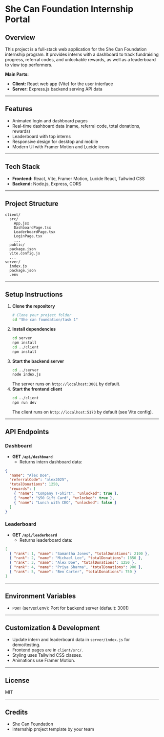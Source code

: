 # She Can Foundation Internship Portal

## Overview
This project is a full-stack web application for the She Can Foundation internship program. It provides interns with a dashboard to track fundraising progress, referral codes, and unlockable rewards, as well as a leaderboard to view top performers.

**Main Parts:**
- **Client:** React web app (Vite) for the user interface
- **Server:** Express.js backend serving API data

---

## Features
- Animated login and dashboard pages
- Real-time dashboard data (name, referral code, total donations, rewards)
- Leaderboard with top interns
- Responsive design for desktop and mobile
- Modern UI with Framer Motion and Lucide icons

---

## Tech Stack
- **Frontend:** React, Vite, Framer Motion, Lucide React, Tailwind CSS
- **Backend:** Node.js, Express, CORS

---

## Project Structure
```
client/
  src/
    App.jsx
    DashboardPage.tsx
    LeaderboardPage.tsx
    LoginPage.tsx
    ...
  public/
  package.json
  vite.config.js
  ...
server/
  index.js
  package.json
  .env
```

---

## Setup Instructions
1. **Clone the repository**
   ```bash
   # Clone your project folder
   cd "She can foundation/task 1"
   ```
2. **Install dependencies**
   ```bash
   cd server
   npm install
   cd ../client
   npm install
   ```
3. **Start the backend server**
   ```bash
   cd ../server
   node index.js
   ```
   The server runs on `http://localhost:3001` by default.
4. **Start the frontend client**
   ```bash
   cd ../client
   npm run dev
   ```
   The client runs on `http://localhost:5173` by default (see Vite config).

---

## API Endpoints
### Dashboard
- **GET `/api/dashboard`**
  - Returns intern dashboard data:
```json
{
  "name": "Alex Doe",
  "referralCode": "alex2025",
  "totalDonations": 1250,
  "rewards": [
    { "name": "Company T-Shirt", "unlocked": true },
    { "name": "$50 Gift Card", "unlocked": true },
    { "name": "Lunch with CEO", "unlocked": false }
  ]
}
```
### Leaderboard
- **GET `/api/leaderboard`**
  - Returns leaderboard data:
```json
[
  { "rank": 1, "name": "Samantha Jones", "totalDonations": 2100 },
  { "rank": 2, "name": "Michael Lee", "totalDonations": 1850 },
  { "rank": 3, "name": "Alex Doe", "totalDonations": 1250 },
  { "rank": 4, "name": "Priya Sharma", "totalDonations": 900 },
  { "rank": 5, "name": "Ben Carter", "totalDonations": 750 }
]
```

---

## Environment Variables
- `PORT` (server/.env): Port for backend server (default: 3001)

---

## Customization & Development
- Update intern and leaderboard data in `server/index.js` for demo/testing.
- Frontend pages are in `client/src/`.
- Styling uses Tailwind CSS classes.
- Animations use Framer Motion.

---

## License
MIT

---

## Credits
- She Can Foundation
- Internship project template by your team
